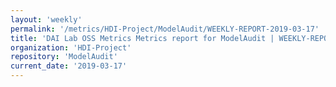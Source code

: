 ```yaml
---
layout: 'weekly'
permalink: '/metrics/HDI-Project/ModelAudit/WEEKLY-REPORT-2019-03-17'
title: 'DAI Lab OSS Metrics Metrics report for ModelAudit | WEEKLY-REPORT-2019-03-17'
organization: 'HDI-Project'
repository: 'ModelAudit'
current_date: '2019-03-17'
---
```

